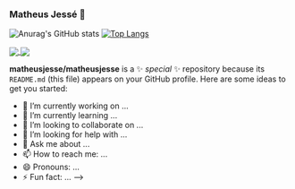 ### Matheus Jessé 👋
![Anurag's GitHub stats](https://github-readme-stats.vercel.app/api?username=matheusjesse&show_icons=true&theme=slateorange)
[![Top Langs](https://github-readme-stats.vercel.app/api/top-langs/?username=matheusjesse&layout=compact&langs_count=8&theme=slateorange)](https://github.com/matheusjesse/github-readme-stats)

<a href="https://github.com/matheusjesse/github-readme-stats">
  <img align="center" src="https://github-readme-stats.vercel.app/api?username=matheusjesse&show_icons=true&theme=slateorange" />
</a>
<a href="https://github.com/matheusjesse/convoychat">
  <img align="center" src="https://github-readme-stats.vercel.app/api/top-langs/?username=matheusjesse&layout=compact&langs_count=8&theme=slateorange" />
</a>

**matheusjesse/matheusjesse** is a ✨ _special_ ✨ repository because its `README.md` (this file) appears on your GitHub profile.
Here are some ideas to get you started:

- 🔭 I’m currently working on ...
- 🌱 I’m currently learning ...
- 👯 I’m looking to collaborate on ...
- 🤔 I’m looking for help with ...
- 💬 Ask me about ...
- 📫 How to reach me: ...
- 😄 Pronouns: ...
- ⚡ Fun fact: ...
-->
